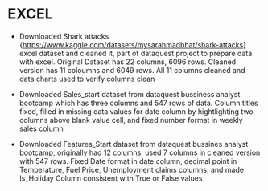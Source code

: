 # EXCEL
* Downloaded Shark attacks {https://www.kaggle.com/datasets/mysarahmadbhat/shark-attacks] excel dataset and cleaned it, part of dataquest project to prepare data with excel. Original Dataset has 22 columns, 6096 rows. Cleaned version has 11 coloumns and 6049 rows. All 11 columns cleaned and data charts used to verify columns clean 

* Downloaded Sales_start dataset from dataquest bussiness analyst bootcamp which has three columns and 547 rows of data. Column titles fixed, filled in missing data values for date column by hightlighting two columns above blank value cell, and fixed number format in weekly sales column

* Downloaded Features_Start dataset from dataquest bussines analyst bootcamp, originally had 12 columns, used 7 columns in cleaned version with 547 rows. Fixed Date format in date column, decimal point in Temperature, Fuel Price, Unemployment claims columns, and made Is_Holiday Column consistent with True or False values
